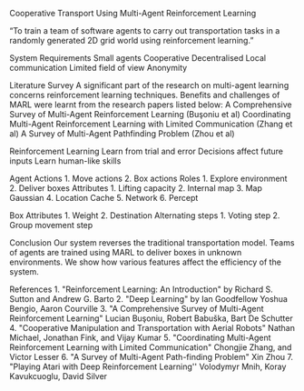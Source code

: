 Cooperative Transport Using Multi-Agent Reinforcement Learning

“To train a team of software agents to carry out transportation tasks in a randomly generated 2D grid world using reinforcement learning.”

System Requirements
	Small agents
	Cooperative
	Decentralised
	Local communication
	Limited field of view
	Anonymity
	
Literature Survey
	A significant part of the research on multi-agent learning concerns reinforcement learning techniques. Benefits and challenges of MARL were learnt from the research papers listed below:
	A Comprehensive Survey of Multi-Agent Reinforcement Learning (Buşoniu et al) Coordinating Multi-Agent Reinforcement Learning with Limited Communication (Zhang et al)
	A Survey of Multi-Agent Pathfinding Problem (Zhou et al)
	
Reinforcement Learning
	Learn from trial and error
	Decisions affect future inputs
	Learn human-like skills
	
Agent
	Actions 
		1. Move actions
		2. Box actions
	Roles
		1. Explore environment
		2. Deliver boxes
	Attributes
		1. Lifting capacity
		2. Internal map
		3. Map Gaussian
		4. Location Cache
		5. Network
		6. Percept
		
Box
	Attributes
		1. Weight
		2. Destination
	Alternating steps
		1. Voting step
		2. Group movement step
		
Conclusion
Our system reverses the traditional transportation model. Teams of agents are trained using MARL to deliver boxes in unknown environments. We show how various features affect the efficiency of the system.

References
	1. "Reinforcement Learning: An Introduction" by Richard S. Sutton and Andrew G. Barto
	2. "Deep Learning" by Ian Goodfellow Yoshua Bengio, Aaron Courville
	3. "A Comprehensive Survey of Multi-Agent Reinforcement Learning" Lucian Buşoniu, Robert Babuška, Bart De Schutter
	4. "Cooperative Manipulation and Transportation with Aerial Robots" Nathan Michael, Jonathan Fink, and Vijay Kumar
	5. "Coordinating Multi-Agent Reinforcement Learning with Limited Communication" Chongjie Zhang, and Victor Lesser
	6. "A Survey of Multi-Agent Path-finding Problem" Xin Zhou
	7. "Playing Atari with Deep Reinforcement Learning'' Volodymyr Mnih, Koray Kavukcuoglu, David Silver







